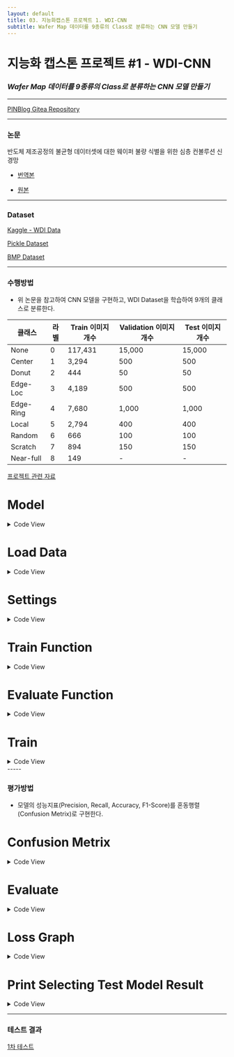 ```yaml
---
layout: default
title: 03. 지능화캡스톤 프로젝트 1. WDI-CNN
subtitle: Wafer Map 데이터를 9종류의 Class로 분류하는 CNN 모델 만들기
---
```


# 지능화 캡스톤 프로젝트 #1 - WDI-CNN
### *Wafer Map 데이터를 9종류의 Class로 분류하는 CNN 모델 만들기*

-----


[PINBlog Gitea Repository](https://gitea.pinblog.codes/CBNU/03_WDI_CNN)

-----


### 논문
반도체 제조공정의 불균형 데이터셋에 대한 웨이퍼 불량 식별을 위한 심층 컨볼루션 신경망

* [번역본](https://gitea.pinblog.codes/attachments/9b2424f7-7e7d-4ad1-a368-86a523d67504)

* [원본](https://gitea.pinblog.codes/attachments/9a31bb80-bc0a-4d5a-83b1-4ef0557456ad)

-----


### Dataset
[Kaggle - WDI Data](https://www.kaggle.com/qingyi/wm811k-wafer-map/code)

[Pickle Dataset](https://gitea.pinblog.codes/attachments/d16767f7-a31a-4455-a550-70fa4c660b7d)

[BMP Dataset](https://gitea.pinblog.codes/attachments/be9fa247-3c31-4db1-88a0-390814190532)

-----


### 수행방법

* 위 논문을 참고하여 CNN 모델을 구현하고, 
  WDI Dataset을 학습하여 9개의 클래스로 분류한다.
  
| 클래스 | 라벨 | Train 이미지 개수 | Validation 이미지 개수 | Test 이미지 개수 |
|--------|------|-------------------|------------------------|------------------|
| None   | 0    | 117,431           | 15,000                 | 15,000           |
| Center | 1    | 3,294             | 500                    | 500              |
| Donut  | 2    | 444               | 50                     | 50               |
| Edge-Loc   | 3    | 4,189             | 500                    | 500              |
| Edge-Ring   |4     |7,680             |1,000                   |1,000             |
| Local   |5    	|2,794            	|400                   	|400              |
| Random  	|6    	|666               	|100                   	|100              |
| Scratch  	|7    	|894               	|150                   	|150              |
| Near-full  	|8    	|149               	    |-                  	    |-            |
 
  [프로젝트 관련 자료](https://gitea.pinblog.codes/CBNU/03_WDI_CNN/releases/tag/info)


# Model
<details>
<summary>Code View</summary>
<div markdown="1">
  
````python
import torch
import torch.nn as nn
import torch.nn.functional as F

class CNN_WDI(nn.Module):
    def __init__(self, class_num=9):
        super(CNN_WDI, self).__init__()

        self.conv1 = nn.Conv2d(3, 16, kernel_size=3, padding=0)
        self.bn1 = nn.BatchNorm2d(16)
        self.pool1 = nn.MaxPool2d(2, 2)
        self.conv2 = nn.Conv2d(16, 16, kernel_size=3, padding=1)
        self.bn2 = nn.BatchNorm2d(16)

        self.conv3 = nn.Conv2d(16, 32, kernel_size=3, padding=1)
        self.bn3 = nn.BatchNorm2d(32)
        self.pool2 = nn.MaxPool2d(2, 2)
        self.conv4 = nn.Conv2d(32, 32, kernel_size=3, padding=1)
        self.bn4 = nn.BatchNorm2d(32)

        self.conv5 = nn.Conv2d(32, 64, kernel_size=3, padding=1)
        self.bn5 = nn.BatchNorm2d(64)
        self.pool3 = nn.MaxPool2d(2, 2)
        self.conv6 = nn.Conv2d(64, 64, kernel_size=3, padding=1)
        self.bn6 = nn.BatchNorm2d(64)

        self.conv7 = nn.Conv2d(64, 128, kernel_size=3, padding=1)
        self.bn7 = nn.BatchNorm2d(128)
        self.pool4 = nn.MaxPool2d(2, 2)
        self.conv8 = nn.Conv2d(128, 128, kernel_size=3, padding=1)
        self.bn8 = nn.BatchNorm2d(128)

        self.spatial_dropout = nn.Dropout2d(0.2)
        self.pool5 = nn.MaxPool2d(2, 2)

        self.fc1 = nn.Linear(4608, 512)
        self.fc2 = nn.Linear(512, class_num)

    def forward(self, x):
        x = F.relu(self.bn1(self.conv1(x)))
        x = self.pool1(F.relu(self.bn2(self.conv2(x))))

        x = F.relu(self.bn3(self.conv3(x)))
        x = self.pool2(F.relu(self.bn4(self.conv4(x))))

        x = F.relu(self.bn5(self.conv5(x)))
        x = self.pool3(F.relu(self.bn6(self.conv6(x))))

        x = F.relu(self.bn7(self.conv7(x)))
        x = self.pool4(F.relu(self.bn8(self.conv8(x))))

        x = self.spatial_dropout(x)
        x = self.pool5(x)

        x = x.view(x.size(0), -1)
        x = F.relu(self.fc1(x))
        x = self.fc2(x)

        return F.softmax(x, dim=1)

cnn_wdi = CNN_WDI(class_num=9)
````

</div>
</details>

# Load Data
<details>
<summary>Code View</summary>
<div markdown="1">
  
````python 
from torchvision import transforms, datasets

# 데이터 전처리
rotation_angles = list(range(0, 361, 15))
rotation_transforms = [transforms.RandomRotation(degrees=(angle, angle), expand=False, center=None, fill=None) for angle in rotation_angles]

data_transforms = transforms.Compose([
    transforms.Pad(padding=224, fill=0, padding_mode='constant'),
    transforms.RandomHorizontalFlip(),
    transforms.RandomVerticalFlip(),
    transforms.RandomApply(rotation_transforms, p=1),
    transforms.CenterCrop((224, 224)),
    transforms.ToTensor(),
])

# ImageFolder를 사용하여 데이터셋 불러오기
train_dataset = datasets.ImageFolder(root='E:/wm_images/train/', transform=data_transforms)
val_dataset = datasets.ImageFolder(root='E:/wm_images/val/', transform=data_transforms)
test_dataset = datasets.ImageFolder(root='E:/wm_images/test/', transform=data_transforms)
````

</div>
</details>

# Settings
<details>
<summary>Code View</summary>
<div markdown="1">
  
````python
import torch.optim as optim

device = torch.device("cuda:0" if torch.cuda.is_available() else "cpu")
cnn_wdi.to(device)
print(str(device) + ' loaded.')

# 손실 함수 및 최적화 알고리즘 설정
criterion = nn.CrossEntropyLoss()
optimizer = optim.Adam(cnn_wdi.parameters(), lr=0.001)

# 배치사이즈
batch_size = 18063360 #112

# 학습 및 평가 실행
num_epochs = 100 #* 192
# num_epochs = 50

# Random sample size
train_max_images = 95
val_max_images = 25
````

</div>
</details>
 
# Train Function
<details>
<summary>Code View</summary>
<div markdown="1">
  
````python
# 학습 함수 정의
def train(model, dataloader, criterion, optimizer, device):
    model.train()
    running_loss = 0.0
    running_corrects = 0

    for inputs, labels in dataloader:
        inputs = inputs.to(device)
        labels = labels.to(device)

        optimizer.zero_grad()

        outputs = model(inputs)
        _, preds = torch.max(outputs, 1)
        loss = criterion(outputs, labels)

        loss.backward()
        optimizer.step()

        running_loss += loss.item() * inputs.size(0)
        running_corrects += torch.sum(preds == labels.data)

    epoch_loss = running_loss / len(dataloader.dataset)
    epoch_acc = running_corrects.double() / len(dataloader.dataset)

    return epoch_loss, epoch_acc
````

</div>
</details>

# Evaluate Function
<details>
<summary>Code View</summary>
<div markdown="1">
  
````python
# 평가 함수 정의
def evaluate(model, dataloader, criterion, device):
    model.eval()
    running_loss = 0.0
    running_corrects = 0

    with torch.no_grad():
        for inputs, labels in dataloader:
            inputs = inputs.to(device)
            labels = labels.to(device)

            outputs = model(inputs)
            _, preds = torch.max(outputs, 1)
            loss = criterion(outputs, labels)

            running_loss += loss.item() * inputs.size(0)
            running_corrects += torch.sum(preds == labels.data)

        epoch_loss = running_loss / len(dataloader.dataset)
        epoch_acc = running_corrects.double() / len(dataloader.dataset)

    return epoch_loss, epoch_acc
````

</div>
</details>

# Train
<details>
<summary>Code View</summary>
<div markdown="1">
  
````python
# Train & Validation의 Loss, Acc 기록 파일
s_title = 'Epoch,\tTrain Loss,\tTrain Acc,\tVal Loss,\tVal Acc\n'
with open('output.txt', 'a') as file:
    file.write(s_title)
print(s_title)

for epoch in range(num_epochs + 1):
    # 무작위 샘플 추출
    train_indices = torch.randperm(len(train_dataset))[:train_max_images]
    train_random_subset = torch.utils.data.Subset(train_dataset, train_indices)
    train_loader = torch.utils.data.DataLoader(train_random_subset, batch_size=batch_size, shuffle=True, num_workers=4)
    
    val_indices = torch.randperm(len(val_dataset))[:val_max_images]
    val_random_subset = torch.utils.data.Subset(train_dataset, val_indices)
    val_loader = torch.utils.data.DataLoader(val_random_subset, batch_size=batch_size, shuffle=False, num_workers=4)

    # 학습 및 Validation 평가
    train_loss, train_acc = train(cnn_wdi, train_loader, criterion, optimizer, device)
    val_loss, val_acc = evaluate(cnn_wdi, val_loader, criterion, device)

    # 로그 기록
    s_output = f'{epoch + 1}/{num_epochs},\t{train_loss:.4f},\t{train_acc:.4f},\t{val_loss:.4f},\t{val_acc:.4f}\n'
    with open('output.txt', 'a') as file:
        file.write(s_output)
    print(s_output)

    if epoch % 10 == 0:
        # 모델 저장
        torch.save(cnn_wdi.state_dict(), 'CNN_WDI_' + str(epoch) + 'epoch.pth')
````

</div>
</details>
-----


### 평가방법

* 모델의 성능지표(Precision, Recall, Accuracy, F1-Score)를 혼동행렬(Confusion Metrix)로 구현한다.


# Confusion Metrix
<details>
<summary>Code View</summary>
<div markdown="1">
  
````python
import numpy as np
import matplotlib.pyplot as plt
import seaborn as sns
from sklearn.metrics import classification_report, confusion_matrix
import pandas as pd

def plot_metrics(title, class_names, precisions, recalls, f1_scores, acc):
    num_classes = len(class_names)
    index = np.arange(num_classes)
    bar_width = 0.2

    plt.figure(figsize=(15, 7))
    plt.bar(index, precisions, bar_width, label='Precision')
    plt.bar(index + bar_width, recalls, bar_width, label='Recall')
    plt.bar(index + 2 * bar_width, f1_scores, bar_width, label='F1-score')
    plt.axhline(y=acc, color='r', linestyle='--', label='Accuracy')

    plt.xlabel('Class')
    plt.ylabel('Scores')
    plt.title(title + ': Precision, Recall, F1-score, and Accuracy per Class')
    plt.xticks(index + bar_width, class_names)
    plt.legend(loc='upper right')
    plt.show()

def predict_and_plot_metrics(title, model, dataloader, criterion, device):
    model.eval()
    running_loss = 0.0
    running_corrects = 0

    all_preds = []
    all_labels = []
    class_names = ['Center', 'Donut', 'Edge-Loc', 'Edge-Ring', 'Loc', 'Near-full', 'none', 'Random', 'Scratch']

    with torch.no_grad():
        for inputs, labels in dataloader:
            inputs = inputs.to(device)
            labels = labels.to(device)

            outputs = model(inputs)
            _, preds = torch.max(outputs, 1)
            loss = criterion(outputs, labels)

            running_loss += loss.item() * inputs.size(0)
            running_corrects += torch.sum(preds == labels.data)

            all_preds.extend(preds.cpu().numpy())
            all_labels.extend(labels.cpu().numpy())

        epoch_loss = running_loss / len(dataloader.dataset)
        epoch_acc = running_corrects.double() / len(dataloader.dataset)


    # Calculate classification report
    report = classification_report(all_labels, all_preds, target_names=class_names, output_dict=True)

    # Calculate confusion matrix
    cm = confusion_matrix(all_labels, all_preds)

    # Calculate precision, recall, and f1-score per class
    precisions = [report[c]['precision'] for c in class_names]
    recalls = [report[c]['recall'] for c in class_names]
    f1_scores = [report[c]['f1-score'] for c in class_names]
    print('p: ' + str(precisions))
    print('r: ' + str(recalls))
    print('f: ' + str(f1_scores))

    # Plot confusion matrix with normalized values (percentage)
    cm_normalized = cm.astype('float') / cm.sum(axis=1)[:, np.newaxis]
    plt.figure(figsize=(12, 12))
    sns.heatmap(cm_normalized, annot=True, fmt='.2%', cmap='Blues', xticklabels=class_names, yticklabels=class_names)
    plt.xlabel('Predicted Label')
    plt.ylabel('True Label')
    plt.title('Normalized Confusion Matrix: ' + title)
    plt.show()

    # Plot precision, recall, f1-score, and accuracy per class
    plot_metrics(title, class_names, precisions, recalls, f1_scores, epoch_acc.item())

    return epoch_loss, epoch_acc, report
````

</div>
</details>

# Evaluate
<details>
<summary>Code View</summary>
<div markdown="1">
  
````python 
import os
import re

test_loader = torch.utils.data.DataLoader(test_dataset, batch_size=112, shuffle=False, num_workers=4)

dir = '.'
models = [file for file in os.listdir(dir) if file.endswith(('.pth'))]

def extract_number(filename):
    return int(re.search(r'\d+', filename).group(0))

sorted_models = sorted(models, key=extract_number)

for model in sorted_models:
    model_path = os.path.join(dir, model)

    # Load the saved model weights
    cnn_wdi.load_state_dict(torch.load(model_path))

    # Call the predict_and_plot_metrics function with the appropriate arguments
    epoch_loss, epoch_acc, report = predict_and_plot_metrics(model, cnn_wdi, test_loader, criterion, device)
    # print(f'Model: {model} Test Loss: {test_loss:.4f} Acc: {test_acc:.4f}')
````

</div>
</details>

# Loss Graph
<details>
<summary>Code View</summary>
<div markdown="1">
  
````python
import matplotlib.pyplot as plt

# 파일에서 데이터를 읽어들입니다.
with open('output.txt', 'r') as file:
    lines = file.readlines()[1:]  # 첫 번째 줄은 헤더이므로 건너뜁니다.

# 데이터를 분석하여 리스트에 저장합니다.
epochs = []
train_losses = []
train_accuracies = []
val_losses = []
val_accuracies = []

for line in lines:
    if line == '\n':
        continue
    # epoch, train_loss, train_acc, val_loss, val_acc = line.strip().split(', \t')
    epoch, train_loss, train_acc, val_loss, val_acc = re.split(r'[,\s\t]+', line.strip())
    epochs.append(int(epoch.split('/')[0]))
    train_losses.append(float(train_loss))
    train_accuracies.append(float(train_acc))
    val_losses.append(float(val_loss))
    val_accuracies.append(float(val_acc))

# 선 그래프를 그립니다.
plt.figure(figsize=(10, 5))

plt.plot(epochs, train_losses, label='Train Loss')
plt.plot(epochs, train_accuracies, label='Train Acc')
plt.plot(epochs, val_losses, label='Val Loss')
plt.plot(epochs, val_accuracies, label='Val Acc')

plt.xlabel('Epochs')
plt.ylabel('Values')
plt.title('Training and Validation Loss and Accuracy')
plt.legend()
plt.show()
````

</div>
</details>

# Print Selecting Test Model Result
<details>
<summary>Code View</summary>
<div markdown="1">
  
````python 
def output(model, dataloader, criterion, device):
    model.eval()
    running_loss = 0.0
    running_corrects = 0

    all_preds = []
    all_labels = []
    class_names = ['Center', 'Donut', 'Edge-Loc', 'Edge-Ring', 'Loc', 'Near-full', 'none', 'Random', 'Scratch']

    with torch.no_grad():
        for inputs, labels in dataloader:
            inputs = inputs.to(device)
            labels = labels.to(device)

            outputs = model(inputs)
            _, preds = torch.max(outputs, 1)
            loss = criterion(outputs, labels)

            running_loss += loss.item() * inputs.size(0)
            running_corrects += torch.sum(preds == labels.data)

            all_preds.extend(preds.cpu().numpy())
            all_labels.extend(labels.cpu().numpy())

        epoch_loss = running_loss / len(dataloader.dataset)
        epoch_acc = running_corrects.double() / len(dataloader.dataset)


    # Calculate classification report
    report = classification_report(all_labels, all_preds, target_names=class_names, output_dict=True)

    # Calculate precision, recall, and f1-score per class
    precisions = [report[c]['precision'] for c in class_names]
    recalls = [report[c]['recall'] for c in class_names]
    f1_scores = [report[c]['f1-score'] for c in class_names]
    accuracy = report['accuracy']

    precs = sum(precisions) / len(precisions)
    recs = sum(recalls) / len(recalls)
    f1s = sum(f1_scores) / len(f1_scores)
    print('precisions: ' + str(precs))
    print('recalls: ' + str(recs))
    print('f1_scores: ' + str(f1s))
    print('accuracy ' + str(accuracy))


selected_model = 'CNN_WDI_20epoch.pth'
cnn_wdi.load_state_dict(torch.load(selected_model))
output(cnn_wdi, test_loader, criterion, device)
````

</div>
</details>

-----


### 테스트 결과

[1차 테스트](https://gitea.pinblog.codes/CBNU/03_WDI_CNN/wiki/1%EC%B0%A8-%ED%85%8C%EC%8A%A4%ED%8A%B8_%EC%9B%90%EB%B3%B8-%EB%8D%B0%EC%9D%B4%ED%84%B0-%ED%95%99%EC%8A%B5)
